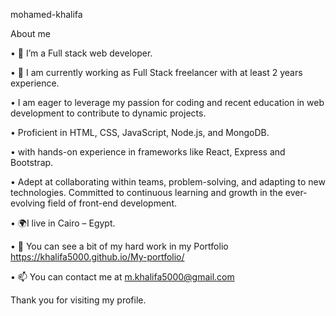 mohamed-khalifa

About me 

• 🔭 I’m a Full stack web developer. 

• 🌱 I am currently working as Full Stack freelancer with at least 2 years experience.

• I am eager to leverage my passion for coding and recent education in web development to contribute to dynamic projects.

• Proficient in HTML, CSS, JavaScript, Node.js, and MongoDB.

• with hands-on experience in frameworks like React, Express and Bootstrap.

• Adept at collaborating within teams, problem-solving, and adapting to new technologies. Committed to continuous learning and growth in the ever-evolving field of front-end development.

• 🌍I live in Cairo – Egypt. 

• 📁 You can see a bit of my hard work in my Portfolio https://khalifa5000.github.io/My-portfolio/

• 📫 You can contact me at m.khalifa5000@gmail.com

Thank you for visiting my profile.

